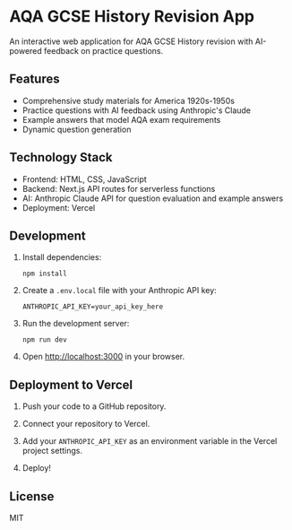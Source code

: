 # AQA GCSE History Revision App

An interactive web application for AQA GCSE History revision with AI-powered feedback on practice questions.

## Features

- Comprehensive study materials for America 1920s-1950s
- Practice questions with AI feedback using Anthropic's Claude
- Example answers that model AQA exam requirements
- Dynamic question generation

## Technology Stack

- Frontend: HTML, CSS, JavaScript
- Backend: Next.js API routes for serverless functions
- AI: Anthropic Claude API for question evaluation and example answers
- Deployment: Vercel

## Development

1. Install dependencies:
   ```
   npm install
   ```

2. Create a `.env.local` file with your Anthropic API key:
   ```
   ANTHROPIC_API_KEY=your_api_key_here
   ```

3. Run the development server:
   ```
   npm run dev
   ```

4. Open [http://localhost:3000](http://localhost:3000) in your browser.

## Deployment to Vercel

1. Push your code to a GitHub repository.

2. Connect your repository to Vercel.

3. Add your `ANTHROPIC_API_KEY` as an environment variable in the Vercel project settings.

4. Deploy!

## License

MIT